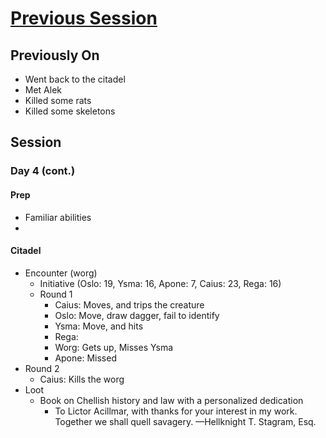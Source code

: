 # [Previous Session](./2020-07-09.md)

## Previously On

- Went back to the citadel
- Met Alek
- Killed some rats
- Killed some skeletons

## Session

### Day 4 (cont.)

#### Prep

- Familiar abilities
- 

#### Citadel

- Encounter (worg)
  - Initiative (Oslo: 19, Ysma: 16, Apone: 7, Caius: 23, Rega: 16)
  - Round 1
    - Caius: Moves, and trips the creature
    - Oslo: Move, draw dagger, fail to identify
    - Ysma: Move, and hits
    - Rega: 
    - Worg: Gets up, Misses Ysma
    - Apone: Missed
- Round 2
  - Caius: Kills the worg
- Loot
  - Book on Chellish history and law with a personalized dedication
    - To Lictor Acillmar, with thanks for your interest in my work. Together we shall quell savagery. —Hellknight T. Stagram, Esq.
